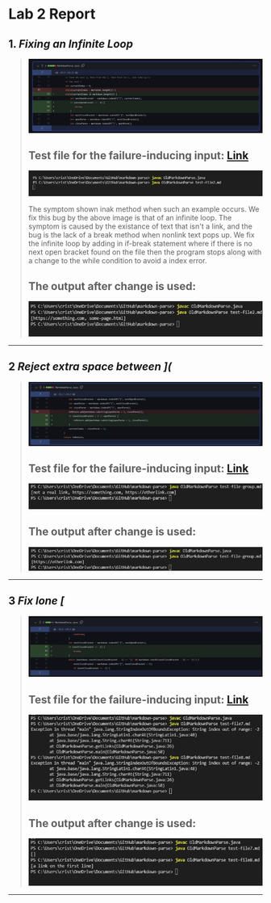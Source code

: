 # **Lab 2 Report**
## 1. *Fixing an Infinite Loop*
> ![Code_Change_Diff1](https://github.com/quistian241/cse15l-lab-reports/blob/main/lab_2_images/VSCode2.png?raw=true) 
> ## Test file for the failure-inducing input: [Link](https://github.com/quistian241/markdown-parse/blob/main/test-file2.md)
> ![Symptom_of_Fail1](https://github.com/quistian241/cse15l-lab-reports/blob/main/lab_2_images/VSCode2_before.png?raw=true)
>
> The symptom shown inak method when such an example occurs. We fix this bug by  the above image is that of an infinite loop. The symptom is caused by the existance of text that isn't a link, and the bug is the lack of a break method when nonlink text pops up. We fix the infinite loop by adding in if-break statement where if there is no next open bracket found on the file then the program stops along with a change to the while condition to avoid a index error. 
> ## The output after change is used:
> ![Symptom_of_Fixed1](https://github.com/quistian241/cse15l-lab-reports/blob/main/lab_2_images/VSCode2_after.png?raw=true)
---

## 2 *Reject extra space between ](*
> ![Code_Change_Diff2](https://github.com/quistian241/cse15l-lab-reports/blob/main/lab_2_images/VSCode3.png?raw=true) 
> ## Test file for the failure-inducing input: [Link](https://github.com/quistian241/markdown-parse/blob/main/test-file-group.md)
> ![Symptom_of_Fail2](https://github.com/quistian241/cse15l-lab-reports/blob/main/lab_2_images/VSCode3_before.png?raw=true)
> 
> 
> ## The output after change is used:
>![Symptom_of_Fixed2](https://github.com/quistian241/cse15l-lab-reports/blob/main/lab_2_images/VSCode3_after.png?raw=true)
---

## 3 *Fix lone [*
> ![Code_Change_Diff2](https://github.com/quistian241/cse15l-lab-reports/blob/main/lab_2_images/VSCode4.png?raw=true) 
> ## Test file for the failure-inducing input: [Link](https://github.com/quistian241/markdown-parse/blob/main/test-file-group.md)
> ![Symptom_of_Fail2](https://github.com/quistian241/cse15l-lab-reports/blob/main/lab_2_images/VSCode4_before.png?raw=true)
> 
> 
> ## The output after change is used:
>![Symptom_of_Fixed2](https://github.com/quistian241/cse15l-lab-reports/blob/main/lab_2_images/VSCode4_after.png?raw=true)
---
